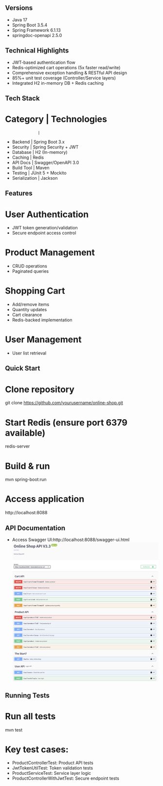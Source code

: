 ## Versions
- Java 17
- Spring Boot 3.5.4
- Spring Framework 6.1.13
- springdoc-openapi 2.5.0


## Technical Highlights
- JWT-based authentication flow
- Redis-optimized cart operations (5x faster read/write)
- Comprehensive exception handling & RESTful API design
- 85%+ unit test coverage (Controller/Service layers)
- Integrated H2 in-memory DB + Redis caching

## Tech Stack
# Category	       |  Technologies
                   |
- Backend	       |  Spring Boot 3.x
- Security	       |  Spring Security + JWT
- Database	       |  H2 (In-memory)
- Caching	       |  Redis
- API Docs	       |  Swagger/OpenAPI 3.0
- Build Tool	   |  Maven
- Testing	       |  JUnit 5 + Mockito
- Serialization	   |  Jackson

## Features
# User Authentication
  - JWT token generation/validation
  - Secure endpoint access control
# Product Management
  - CRUD operations
  - Paginated queries
# Shopping Cart
  - Add/remove items
  - Quantity updates
  - Cart clearance
  - Redis-backed implementation
# User Management
  - User list retrieval

## Quick Start
# Clone repository
git clone https://github.com/yourusername/online-shop.git
# Start Redis (ensure port 6379 available)
redis-server
# Build & run
mvn spring-boot:run
# Access application
http://localhost:8088

## API Documentation
- Access Swagger UI:http://localhost:8088/swagger-ui.html
![img.png](img.png)

## Running Tests
# Run all tests
mvn test

# Key test cases:
- ProductControllerTest: Product API tests
- JwtTokenUtilTest: Token validation tests
- ProductServiceTest: Service layer logic
- ProductControllerWithJwtTest: Secure endpoint tests